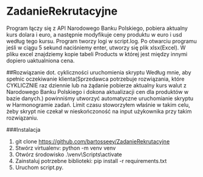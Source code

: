 # ZadanieRekrutacyjne
Program łączy się z API Narodowego Banku Polskiego, pobiera aktualny kurs dolara i euro, a następnie modyfikuje ceny produktu w euro i usd według tego kursu.
Program tworzy logi w script.log.
Po otwarciu programu jeśli w ciągu 5 sekund naciśniemy enter, utworzy się plik xlsx(Excel). W pliku excel znajdziemy kopie tabeli Products w której jest między innymi dopiero uaktualniona cena.

##Rozwiązanie dot. cykliczności uruchomienia skryptu
Według mnie, aby spełnic oczekiwanie klienta(Sprzedawca potrzebuje rozwiązania, które CYKLICZNIE raz dziennie lub na żądanie pobierze aktualny kurs walut z Narodowego Banku Polskiego i dokona aktualizacji cen dla produktów w bazie danych.) powinniśmy utworzyć automatyczne uruchomianie skryptu w Harmonogramie zadań. Limit czasu stoworzyłem właśnie w takim celu, żeby skrypt nie czekał w nieskończoność na input użykownika przy takim rozwiązaniu.

###Instalacja
1. git clone https://github.com/bartosseey/ZadanieRekrutacyjne
2. Stwórz virtualenv: python -m venv venv 
3. Otwórz środowisko .\venv\Scripts\activate
4. Zainstaluj potrzebne biblioteki: pip install -r requirements.txt
5. Uruchom script.py.
